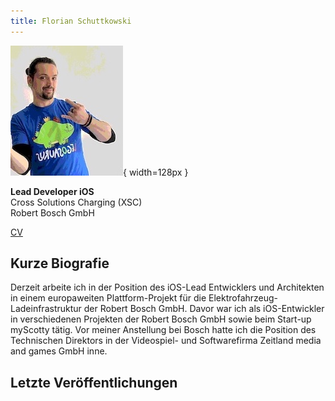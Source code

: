 ```yaml
---
title: Florian Schuttkowski
---
```


![](me.jpeg){ width=128px }

**Lead Developer iOS**  
Cross Solutions Charging (XSC)  
Robert Bosch GmbH 

[CV](/cv.html)

## Kurze Biografie
Derzeit arbeite ich in der Position des iOS-Lead Entwicklers und Architekten in einem europaweiten Plattform-Projekt für die Elektrofahrzeug-Ladeinfrastruktur der Robert Bosch GmbH. Davor war ich als iOS-Entwickler in verschiedenen Projekten der Robert Bosch GmbH sowie beim Start-up myScotty tätig. Vor meiner Anstellung bei Bosch hatte ich die Position des Technischen Direktors in der Videospiel- und Softwarefirma Zeitland media and games GmbH inne.

## Letzte Veröffentlichungen
